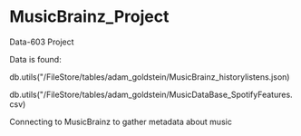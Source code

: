 # MusicBrainz_Project
Data-603 Project

Data is found:

db.utils("/FileStore/tables/adam_goldstein/MusicBrainz_historylistens.json)

db.utils("/FileStore/tables/adam_goldstein/MusicDataBase_SpotifyFeatures.csv)


Connecting to MusicBrainz to gather metadata about music
